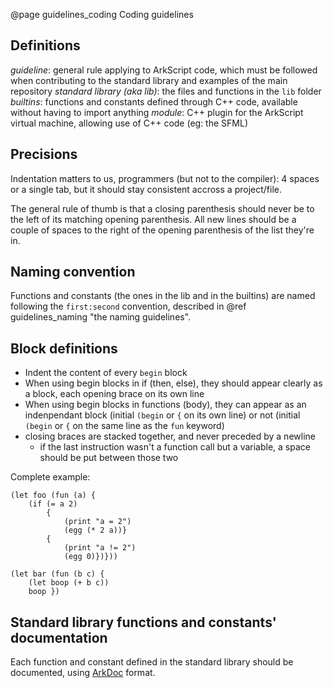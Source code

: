 @page guidelines_coding Coding guidelines

## Definitions

_guideline_: general rule applying to ArkScript code, which must be followed when contributing to the standard library and examples of the main repository
_standard library (aka lib)_: the files and functions in the `lib` folder
_builtins_: functions and constants defined through C++ code, available without having to import anything
_module_: C++ plugin for the ArkScript virtual machine, allowing use of C++ code (eg: the SFML)

## Precisions

Indentation matters to us, programmers (but not to the compiler): 4 spaces or a single tab, but it should stay consistent accross a project/file.

The general rule of thumb is that a closing parenthesis should never be to the left of its matching opening parenthesis. All new lines should be a couple of spaces to the right of the opening parenthesis of the list they're in.

## Naming convention

Functions and constants (the ones in the lib and in the builtins) are named following the `first:second` convention, described in @ref guidelines_naming "the naming guidelines".

## Block definitions

* Indent the content of every `begin` block
* When using begin blocks in if (then, else), they should appear clearly as a block, each opening brace on its own line
* When using begin blocks in functions (body), they can appear as an indenpendant block (initial `(begin` or `{` on its own line) or not (initial `(begin` or `{` on the same line as the `fun` keyword)
* closing braces are stacked together, and never preceded by a newline
    * if the last instruction wasn't a function call but a variable, a space should be put between those two

Complete example:

~~~~{.clojure}
(let foo (fun (a) {
    (if (= a 2)
        {
            (print "a = 2")
            (egg (* 2 a))}
        {
            (print "a != 2")
            (egg 0)})}))

(let bar (fun (b c) {
    (let boop (+ b c))
    boop })
~~~~

## Standard library functions and constants' documentation

Each function and constant defined in the standard library should be documented, using [ArkDoc](https://github.com/ArkScript-lang/ArkDoc) format.
